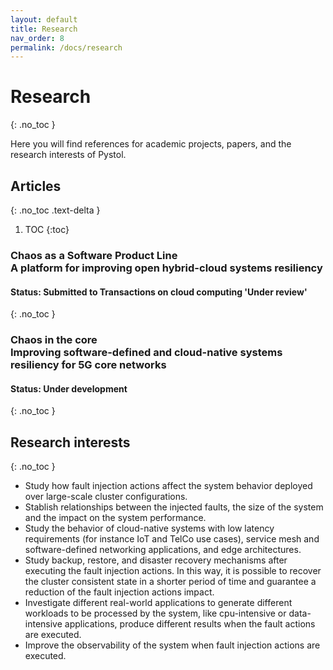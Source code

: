```yaml
---
layout: default
title: Research
nav_order: 8
permalink: /docs/research
---
```


# Research
{: .no_toc }

Here you will find references for academic projects, papers, and the research interests of Pystol.

## Articles
{: .no_toc .text-delta }

1. TOC
{:toc}

### Chaos as a Software Product Line <br/> A platform for improving open hybrid-cloud systems resiliency
#### Status: Submitted to Transactions on cloud computing 'Under review'
{: .no_toc }

### Chaos in the core <br/> Improving software-defined and cloud-native systems resiliency for 5G core networks
#### Status: Under development
{: .no_toc }

## Research interests
{: .no_toc }

* Study how fault injection actions affect the system behavior deployed over large-scale cluster configurations.
* Stablish relationships between the injected faults, the size of the system and the impact on the system performance.
* Study the behavior of cloud-native systems with low latency requirements (for instance IoT and TelCo use cases), service mesh and software-defined networking applications, and edge architectures.
* Study backup, restore, and disaster recovery mechanisms after executing the fault injection actions. In this way, it is possible to recover the cluster consistent state in a shorter period of time and guarantee a reduction of the fault injection actions impact.
* Investigate different real-world applications to generate different workloads to be processed by the system, like cpu-intensive or data-intensive applications, produce different results when the fault actions are executed.
* Improve the observability of the system when fault injection actions are executed.
